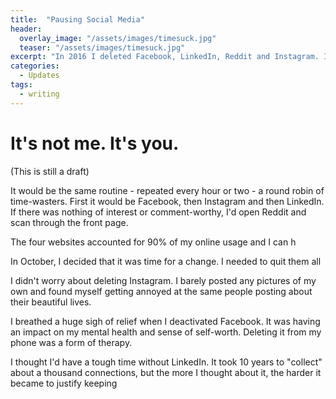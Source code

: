 ```yaml
---
title:  "Pausing Social Media"
header:
  overlay_image: "/assets/images/timesuck.jpg"
  teaser: "/assets/images/timesuck.jpg"
excerpt: "In 2016 I deleted Facebook, LinkedIn, Reddit and Instagram. I freed up about 2 hours of wasted time each day. Now it's time to rid myself of Twitter." 
categories: 
  - Updates
tags:
  - writing
---
```


# It's not me. It's you.
(This is still a draft)

It would be the same routine - repeated every hour or two - a round robin of time-wasters. First it would be Facebook, then Instagram and then LinkedIn. If there was nothing of interest or comment-worthy, I'd open Reddit and scan through the front page. 

The four websites accounted for 90% of my online usage and I can h

In October, I decided that it was time for a change. I needed to quit them all

I didn't worry about deleting Instagram. I barely posted any pictures of my own and found myself getting annoyed at the same people posting about their beautiful lives.  

I breathed a huge sigh of relief when I deactivated Facebook. It was having an impact on my mental health and sense of self-worth. Deleting it from my phone was a form of therapy.

I thought I'd have a tough time without LinkedIn. It took 10 years to "collect" about a thousand connections, but the more I thought about it, the harder it became to justify keeping
